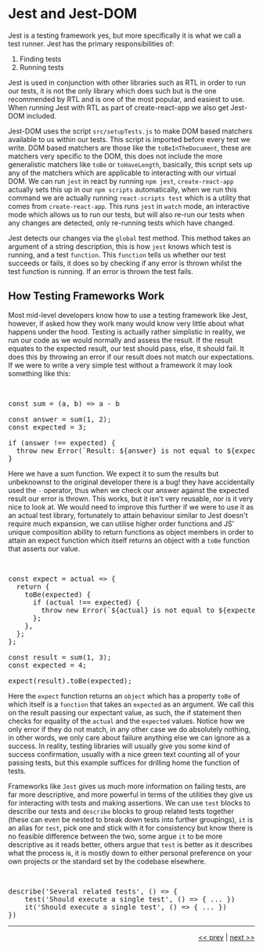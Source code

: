 # Jest and Jest-DOM

Jest is a testing framework yes, but more specifically it is what we call a test runner. Jest has the primary responsibilities of:

1. Finding tests
2. Running tests

Jest is used in conjunction with other libraries such as RTL in order to run our tests, it is not the only library which does such but is the one recommended by RTL and is one of the most popular, and easiest to use. When running Jest with RTL as part of  create-react-app we also get Jest-DOM included.

Jest-DOM uses the script `src/setupTests.js` to make DOM based matchers available to us within our tests. This script is imported before every test we write. DOM based matchers are those like the `toBeInTheDocument`, these are matchers very specific to the DOM, this does not include the more generalistic matchers like `toBe` or `toHaveLength`, basically, this script sets up any of the matchers which are applicable to interacting with our virtual DOM. We can run `jest` in react by running `npm jest`, `create-react-app` actually sets this up in our `npm scripts` automatically, when we run this command we are actually running `react-scripts test` which is a utility that comes from `create-react-app`. This runs `jest` in `watch` mode, an interactive mode which allows us to run our tests, but will also re-run our tests when any changes are detected, only re-running tests which have changed.

Jest detects our changes via the `global` test method. This method takes an argument of a string description, this is how `jest` knows which test is running, and a test `function`. This `function` tells us whether our test succeeds or fails, it does so by checking if any error is thrown whilst the test function is running. If an error is thrown the test fails.

## How Testing Frameworks Work

Most mid-level developers know how to use a testing framework like Jest, however, if asked how they work many would know very little about what happens under the hood. Testing is actually rather simplistic in reality, we run our code as we would normally and assess the result. If the result equates to the expected result, our test should pass, else, it should fail. It does this by throwing an error if our result does not match our expectations. If we were to write a very simple test without a framework it may look something like this:

<br />

<pre>
const sum = (a, b) => a - b

const answer = sum(1, 2);
const expected = 3;

if (answer !== expected) {
  throw new Error(`Result: ${answer} is not equal to ${expected}!`);
}
</pre>

Here we have a sum function. We expect it to sum the results but unbeknownst to the original developer there is a bug! they have accidentally used the `-` operator, thus when we check our answer against the expected result our error is thrown. This works, but it isn't very reusable, nor is it very nice to look at. We would need to improve this further if we were to use it as an actual test library, fortunately to attain behaviour similar to Jest doesn't require much expansion, we can utilise higher order functions and JS' unique composition ability to return functions as object members in order to attain an expect function which itself returns an object with a `toBe` function that asserts our value.

<br />

<pre>
const expect = actual => {
  return {
    toBe(expected) {
      if (actual !== expected) {
        throw new Error(`${actual} is not equal to ${expected}!`)
      };
    },
  };
};

const result = sum(1, 3);
const expected = 4;

expect(result).toBe(expected);
</pre>

Here the `expect` function returns an `object` which has a property `toBe` of which itself is a `function` that takes an `expected` as an argument. We call this on the result passing our expectant value, as such, the if statement then checks for equality of the `actual` and the `expected` values. Notice how we only error if they do not match, in any other case we do absolutely nothing, in other words, we only care about failure anything else we can ignore as a success. In reality, testing libraries will usually give you some kind of success confirmation, usually with a nice green text counting all of your passing tests, but this example suffices for drilling home the function of tests.

Frameworks like `Jest` gives us much more information on failing tests, are far more descriptive, and more powerful in terms of the utilities they give us for interacting with tests and making assertions. We can use `test` blocks to describe our tests and `describe` blocks to group related tests together (these can even be nested to break down tests into further groupings), `it` is an alias for `test`, pick one and stick with it for consistency but know there is no feasible difference between the two, some argue `it` to be more descriptive as it reads better, others argue that `test` is better as it describes what the process is, it is mostly down to either personal preference on your own projects or the standard set by the codebase elsewhere.

<br />

<pre>
describe('Several related tests', () => {
    test('Should execute a single test', () => { ... })
    it('Should execute a single test', () => { ... })
})
</pre>

___

<div align="right">

[<< prev](./2_RTL.md) | [next >>](./4_assertion.md)